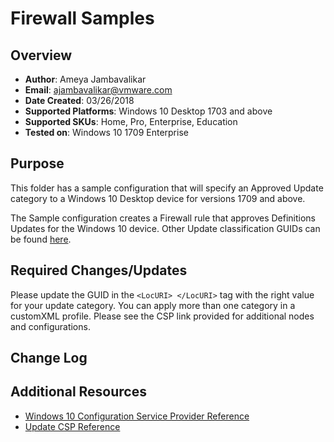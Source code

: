 # Firewall Samples

## Overview
- **Author**: Ameya Jambavalikar
- **Email**: ajambavalikar@vmware.com
- **Date Created**: 03/26/2018
- **Supported Platforms**: Windows 10 Desktop 1703 and above 
- **Supported SKUs**: Home, Pro, Enterprise, Education
- **Tested on**: Windows 10 1709 Enterprise

## Purpose 
This folder has a sample configuration that will specify an Approved Update category to a Windows 10 Desktop device for versions 1709 and above.

The Sample configuration creates a Firewall rule that approves Definitions Updates for the Windows 10 device. Other Update classification GUIDs can be found [here](https://msdn.microsoft.com/en-us/library/ff357803(v=vs.85).aspx).

## Required Changes/Updates
Please update the GUID in the `<LocURI> </LocURI>` tag with the right value for your update category. You can apply more than one category in a customXML profile. Please see the CSP link provided for additional nodes and configurations.

## Change Log

## Additional Resources
* [Windows 10 Configuration Service Provider Reference](http://aka.ms/CSPList)
* [Update CSP Reference](https://docs.microsoft.com/en-us/windows/client-management/mdm/update-csp)